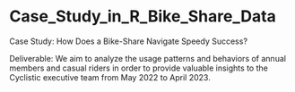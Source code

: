 # Case_Study_in_R_Bike_Share_Data
Case Study: How Does a Bike-Share Navigate Speedy Success?

Deliverable: We aim to analyze the usage patterns and behaviors of annual members and casual riders
in order to provide valuable insights to the Cyclistic executive team from May 2022 to April 2023.
